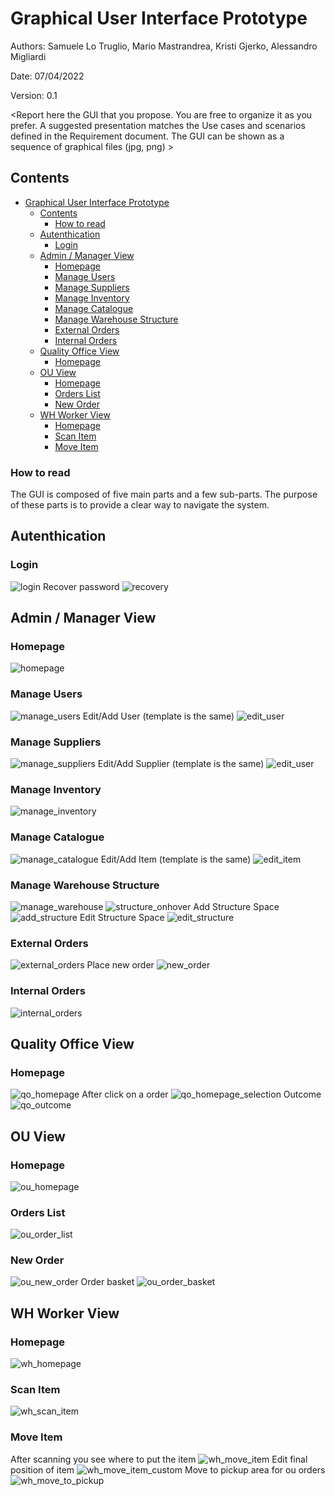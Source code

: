 # Graphical User Interface Prototype  

Authors: Samuele Lo Truglio, Mario Mastrandrea, Kristi Gjerko, Alessandro Migliardi

Date: 07/04/2022

Version: 0.1

\<Report here the GUI that you propose. You are free to organize it as you prefer. A suggested presentation matches the Use cases and scenarios defined in the Requirement document. The GUI can be shown as a sequence of graphical files (jpg, png)  >

## Contents
- [Graphical User Interface Prototype](#graphical-user-interface-prototype)
  - [Contents](#contents)
    - [How to read](#how-to-read)
  - [Autenthication](#autenthication)
    - [Login](#login)
  - [Admin / Manager View](#admin--manager-view)
    - [Homepage](#homepage)
    - [Manage Users](#manage-users)
    - [Manage Suppliers](#manage-suppliers)
    - [Manage Inventory](#manage-inventory)
    - [Manage Catalogue](#manage-catalogue)
    - [Manage Warehouse Structure](#manage-warehouse-structure)
    - [External Orders](#external-orders)
    - [Internal Orders](#internal-orders)
  - [Quality Office View](#quality-office-view)
    - [Homepage](#homepage-1)
  - [OU View](#ou-view)
    - [Homepage](#homepage-2)
    - [Orders List](#orders-list)
    - [New Order](#new-order)
  - [WH Worker View](#wh-worker-view)
    - [Homepage](#homepage-3)
    - [Scan Item](#scan-item)
    - [Move Item](#move-item)

### How to read
The GUI is composed of five main parts and a few sub-parts. The purpose of these parts is to provide a clear way to navigate the system. 

## Autenthication
### Login
![login](./assets/gui/auth/login.png)
Recover password
![recovery](./assets/gui/auth/login_recovery.png)
## Admin / Manager View
### Homepage
![homepage](./assets/gui/it/it-homepage.png)
### Manage Users
![manage_users](./assets/gui/it/it-manage_users.png)
Edit/Add User (template is the same)
![edit_user](./assets/gui/it/it-edit_add_user.png)
### Manage Suppliers
![manage_suppliers](./assets/gui/it/it-manage_suppliers.png)
Edit/Add Supplier (template is the same)
![edit_user](./assets/gui/it/it-edit_add_supplier.png)
### Manage Inventory
![manage_inventory](./assets/gui/it/it-manage_inventory.png)
### Manage Catalogue
![manage_catalogue](./assets/gui/it/it-manage_catalogue.png)
Edit/Add Item (template is the same)
![edit_item](./assets/gui/it/it-edit_add_catalogue_item.png)
### Manage Warehouse Structure
![manage_warehouse](./assets/gui/it/it-structure_list.png)
![structure_onhover](./assets/gui/it/it-structure_on_hover.png)
Add Structure Space
![add_structure](./assets/gui/it/it-edit_add_structure_space.png)
Edit Structure Space
![edit_structure](./assets/gui/it/it-edit_structure_space.png)
### External Orders
![external_orders](./assets/gui/it/it-ext_order_list.png)
Place new order
![new_order](./assets/gui/it/it-ext_order_new.png)
### Internal Orders
![internal_orders](./assets/gui/it/it-int_order_list.png)
## Quality Office View
### Homepage
![qo_homepage](./assets/gui/qo/qo-homepage.png)
After click on a order
![qo_homepage_selection](./assets/gui/qo/qo-homepage_selection.png)
Outcome
![qo_outcome](./assets/gui/qo/qo-report.png)
## OU View
### Homepage
![ou_homepage](./assets/gui/ou/ou-homepage.png)
### Orders List
![ou_order_list](./assets/gui/ou/ou-int_order_list.png)
### New Order
![ou_new_order](./assets/gui/ou/ou-int_order_new.png)
Order basket
![ou_order_basket](./assets/gui/ou/ou-int_order_basket.png)
## WH Worker View
### Homepage
![wh_homepage](./assets/gui/whw/whw-homepage.png)
### Scan Item
![wh_scan_item](./assets/gui/whw/whw-scan_item.png)
### Move Item
After scanning you see where to put the item
![wh_move_item](./assets/gui/whw/whw-identified_item.png)
Edit final position of item
![wh_move_item_custom](./assets/gui/whw/whw-identified_item_edit_space.png)
Move to pickup area for ou orders
![wh_move_to_pickup](./assets/gui/whw/whw-identified_pickup.png)
